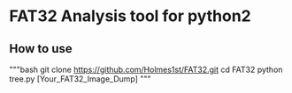 # FAT32 Analysis tool for python2

## How to use
"""bash
git clone https://github.com/Holmes1st/FAT32.git
cd FAT32
python tree.py [Your_FAT32_Image_Dump]
"""
